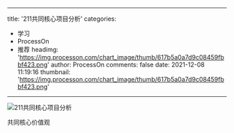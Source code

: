 
---
title: '211共同核心项目分析'
categories: 
 - 学习
 - ProcessOn
 - 推荐
headimg: 'https://img.processon.com/chart_image/thumb/617b5a0a7d9c08459fbbf423.png'
author: ProcessOn
comments: false
date: 2021-12-08 11:19:16
thumbnail: 'https://img.processon.com/chart_image/thumb/617b5a0a7d9c08459fbbf423.png'
---

<div>   
<img class="thumb" alt="211共同核心项目分析" src="https://img.processon.com/chart_image/thumb/617b5a0a7d9c08459fbbf423.png" referrerpolicy="no-referrer">
<p>共同核心价值观</p>  
</div>
            